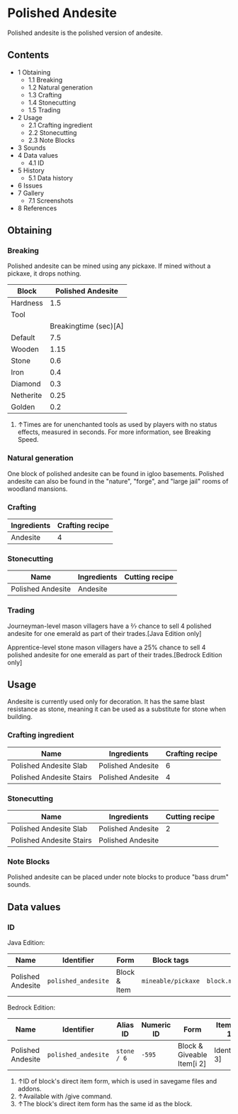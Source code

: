 # Polished Andesite
Polished andesite is the polished version of andesite.

## Contents
- 1 Obtaining
	- 1.1 Breaking
	- 1.2 Natural generation
	- 1.3 Crafting
	- 1.4 Stonecutting
	- 1.5 Trading
- 2 Usage
	- 2.1 Crafting ingredient
	- 2.2 Stonecutting
	- 2.3 Note Blocks
- 3 Sounds
- 4 Data values
	- 4.1 ID
- 5 History
	- 5.1 Data history
- 6 Issues
- 7 Gallery
	- 7.1 Screenshots
- 8 References

## Obtaining
### Breaking
Polished andesite can be mined using any pickaxe. If mined without a pickaxe, it drops nothing.

| Block     | Polished Andesite     |
|-----------|-----------------------|
| Hardness  | 1.5                   |
| Tool      |                       |
|           | Breakingtime (sec)[A] |
| Default   | 7.5                   |
| Wooden    | 1.15                  |
| Stone     | 0.6                   |
| Iron      | 0.4                   |
| Diamond   | 0.3                   |
| Netherite | 0.25                  |
| Golden    | 0.2                   |

1. ↑Times are for unenchanted tools as used by players with no status effects, measured in seconds. For more information, see Breaking Speed.

### Natural generation
One block of polished andesite can be found in igloo basements. Polished andesite can also be found in the "nature", "forge", and "large jail" rooms of woodland mansions.

### Crafting
| Ingredients | Crafting recipe |
|-------------|-----------------|
| Andesite    | 4               |

### Stonecutting
| Name              | Ingredients | Cutting recipe |
|-------------------|-------------|----------------|
| Polished Andesite | Andesite    |                |

### Trading
Journeyman-level mason villagers have a 2⁄7 chance to sell 4 polished andesite for one emerald as part of their trades.‌[Java Edition  only]

Apprentice-level stone mason villagers have a 25% chance to sell 4 polished andesite for one emerald as part of their trades.‌[Bedrock Edition  only]

## Usage
Andesite is currently used only for decoration. It has the same blast resistance as stone, meaning it can be used as a substitute for stone when building.

### Crafting ingredient
| Name                     | Ingredients       | Crafting recipe |
|--------------------------|-------------------|-----------------|
| Polished Andesite Slab   | Polished Andesite | 6               |
| Polished Andesite Stairs | Polished Andesite | 4               |

### Stonecutting
| Name                     | Ingredients       | Cutting recipe |
|--------------------------|-------------------|----------------|
| Polished Andesite Slab   | Polished Andesite | 2              |
| Polished Andesite Stairs | Polished Andesite |                |

### Note Blocks
Polished andesite can be placed under note blocks to produce "bass drum" sounds.

## Data values
### ID
Java Edition:

| Name              | Identifier          | Form         | Block tags         | Translation key                     |
|-------------------|---------------------|--------------|--------------------|-------------------------------------|
| Polished Andesite | `polished_andesite` | Block & Item | `mineable/pickaxe` | `block.minecraft.polished_andesite` |

Bedrock Edition:

| Name              | Identifier          | Alias ID    | Numeric ID | Form                       | Item ID[i 1]   | Translation key                  |
|-------------------|---------------------|-------------|------------|----------------------------|----------------|----------------------------------|
| Polished Andesite | `polished_andesite` | `stone / 6` | `-595`     | Block & Giveable Item[i 2] | Identical[i 3] | `tile.stone.andesiteSmooth.name` |

1. ↑ID of block's direct item form, which is used in savegame files and addons.
2. ↑Available with /give command.
3. ↑The block's direct item form has the same id as the block.

